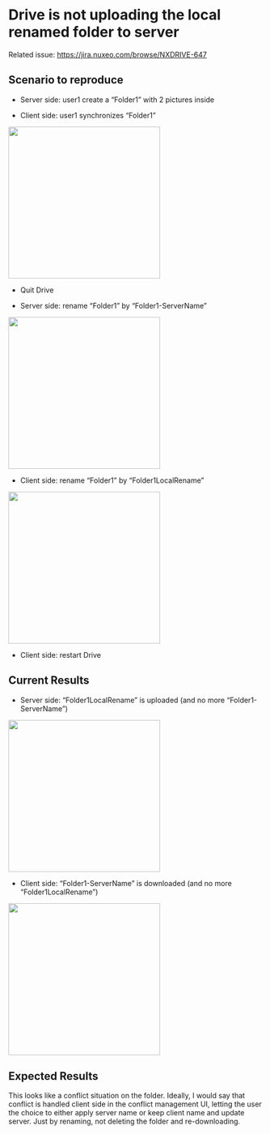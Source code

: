 # Drive is not uploading the local renamed folder to server

Related issue: https://jira.nuxeo.com/browse/NXDRIVE-647

## Scenario to reproduce

* Server side: user1 create a “Folder1” with 2 pictures inside

* Client side: user1 synchronizes “Folder1”


<img src="/docs/Pictures/Scenario3-Pic1.png" width="300"/>

* Quit Drive

* Server side: rename “Folder1” by “Folder1-ServerName”

<img src="/docs/Pictures/Scenario3-Pic2.png" width="300"/>

* Client side: rename “Folder1” by “Folder1LocalRename”

<img src="/docs/Pictures/Scenario3-Pic3.png" width="300"/>

* Client side: restart Drive

## Current Results

* Server side: “Folder1LocalRename” is uploaded (and no more “Folder1-ServerName”)

<img src="/docs/Pictures/Scenario3-Pic4.png" width="300"/>

* Client side: “Folder1-ServerName” is downloaded (and no more “Folder1LocalRename”)

<img src="/docs/Pictures/Scenario3-Pic6.png" width="300"/>


## Expected Results

This looks like a conflict situation on the folder. Ideally, I would say that conflict is handled client side in the conflict management UI, letting the user the choice to either apply server name or keep client name and update server. Just by renaming, not deleting the folder and re-downloading.
